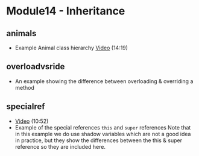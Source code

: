 # Module14 - Inheritance

## animals

- Example Animal class hierarchy [Video](https://youtu.be/dMZ_c3tCp5U) (14:19)

## overloadvsride

- An example showing the difference between overloading & overriding a method

## specialref

- [Video](https://youtu.be/R7V7-Wx2YCY) (10:52)
- Example of the special references `this` and `super` references  Note that in this example we do use shadow variables which are not a good idea in practice, but they show the differences between the this & super reference so they are included here.  
